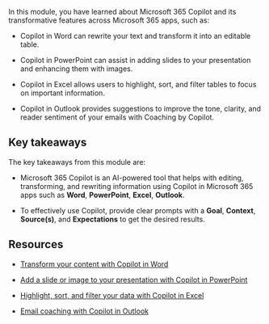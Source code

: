 
In this module, you have learned about Microsoft 365 Copilot and its transformative features across Microsoft 365 apps, such as:

- Copilot in Word can rewrite your text and transform it into an editable table. 

- Copilot in PowerPoint can assist in adding slides to your presentation and enhancing them with images. 

- Copilot in Excel allows users to highlight, sort, and filter tables to focus on important information. 

- Copilot in Outlook provides suggestions to improve the tone, clarity, and reader sentiment of your emails with Coaching by Copilot.

## Key takeaways

The key takeaways from this module are:

- Microsoft 365 Copilot is an AI-powered tool that helps with editing, transforming, and rewriting information using Copilot in Microsoft 365 apps such as **Word**, **PowerPoint**, **Excel**, **Outlook**.

- To effectively use Copilot, provide clear prompts with a **Goal**, **Context**, **Source(s)**, and **Expectations** to get the desired results.

## Resources

- [Transform your content with Copilot in Word](https://support.microsoft.com/office/transform-your-content-with-copilot-in-word-923d9763-f896-4da7-8a3f-5b12c3bfc475)

- [Add a slide or image to your presentation with Copilot in PowerPoint](https://support.microsoft.com/office/add-a-slide-or-image-to-your-presentation-with-copilot-in-powerpoint-ae906e57-db71-4f46-8ed5-c1e2cebe6a80)

- [Highlight, sort, and filter your data with Copilot in Excel](https://support.microsoft.com/office/highlight-sort-and-filter-your-data-with-copilot-in-excel-05302e3f-de42-4475-b235-be9cb3d4e936)

- [Email coaching with Copilot in Outlook](https://support.microsoft.com/office/email-coaching-with-copilot-in-outlook-91a3cd56-1586-4a31-85c7-2eb8cdb02405#OSVersion=iOS)